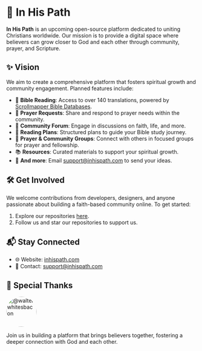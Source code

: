 # 🙏 In His Path

**In His Path** is an upcoming open-source platform dedicated to uniting Christians worldwide. Our mission is to provide a digital space where believers can grow closer to God and each other through community, prayer, and Scripture.

## ✨ Vision

We aim to create a comprehensive platform that fosters spiritual growth and community engagement. Planned features include:

- 📖 **Bible Reading**: Access to over 140 translations, powered by [Scrollmapper Bible Databases](https://github.com/scrollmapper/bible_databases).
- 🙏 **Prayer Requests**: Share and respond to prayer needs within the community.
- 💬 **Community Forum**: Engage in discussions on faith, life, and more.
- 📅 **Reading Plans**: Structured plans to guide your Bible study journey.
- 🤝 **Prayer & Community Groups**: Connect with others in focused groups for prayer and fellowship.
- 📚 **Resources**: Curated materials to support your spiritual growth.
- 💯 **And more**: Email support@inhispath.com to send your ideas.

## 🛠️ Get Involved

We welcome contributions from developers, designers, and anyone passionate about building a faith-based community online. To get started:

1. Explore our repositories [here](https://github.com/orgs/inhispath/repositories).
2. Follow us and star our repositories to support us.

## 📬 Stay Connected

- 🌐 Website: [inhispath.com](https://inhispath.com)
- 📧 Contact: [support@inhispath.com](mailto:support@inhispath.com)

## 💖 Special Thanks

<a href="https://github.com/walterwhitesbacon">
  <img src="https://github.com/walterwhitesbacon.png" width="80" height="80" style="border-radius: 50%;" alt="@walterwhitesbacon"/>
</a>
<br>

Join us in building a platform that brings believers together, fostering a deeper connection with God and each other.
